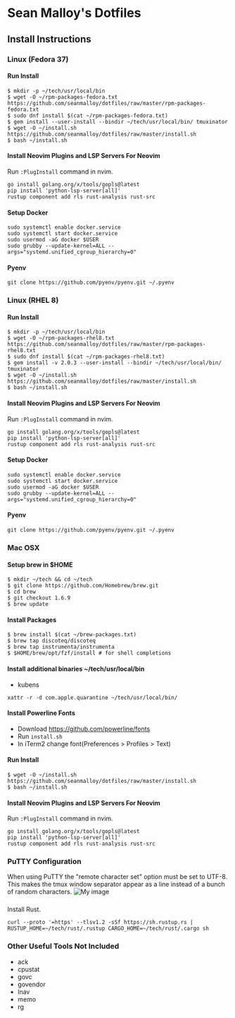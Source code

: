 # Sean Malloy's Dotfiles

## Install Instructions
### Linux (Fedora 37)
#### Run Install
```
$ mkdir -p ~/tech/usr/local/bin
$ wget -O ~/rpm-packages-fedora.txt https://github.com/seanmalloy/dotfiles/raw/master/rpm-packages-fedora.txt
$ sudo dnf install $(cat ~/rpm-packages-fedora.txt)
$ gem install --user-install --bindir ~/tech/usr/local/bin/ tmuxinator
$ wget -O ~/install.sh https://github.com/seanmalloy/dotfiles/raw/master/install.sh
$ bash ~/install.sh
```

#### Install Neovim Plugins and LSP Servers For Neovim
Run `:PlugInstall` command in nvim.
```
go install golang.org/x/tools/gopls@latest
pip install 'python-lsp-server[all]'
rustup component add rls rust-analysis rust-src
```

#### Setup Docker
```
sudo systemctl enable docker.service
sudo systemctl start docker.service
sudo usermod -aG docker $USER
sudo grubby --update-kernel=ALL --args="systemd.unified_cgroup_hierarchy=0"
```

#### Pyenv
```
git clone https://github.com/pyenv/pyenv.git ~/.pyenv
```

### Linux (RHEL 8)
#### Run Install
```
$ mkdir -p ~/tech/usr/local/bin
$ wget -O ~/rpm-packages-rhel8.txt https://github.com/seanmalloy/dotfiles/raw/master/rpm-packages-rhel8.txt
$ sudo dnf install $(cat ~/rpm-packages-rhel8.txt)
$ gem install -v 2.0.3 --user-install --bindir ~/tech/usr/local/bin/ tmuxinator
$ wget -O ~/install.sh https://github.com/seanmalloy/dotfiles/raw/master/install.sh
$ bash ~/install.sh
```

#### Install Neovim Plugins and LSP Servers For Neovim
Run `:PlugInstall` command in nvim.
```
go install golang.org/x/tools/gopls@latest
pip install 'python-lsp-server[all]'
rustup component add rls rust-analysis rust-src
```

#### Setup Docker
```
sudo systemctl enable docker.service
sudo systemctl start docker.service
sudo usermod -aG docker $USER
sudo grubby --update-kernel=ALL --args="systemd.unified_cgroup_hierarchy=0"
```

#### Pyenv
```
git clone https://github.com/pyenv/pyenv.git ~/.pyenv
```
### Mac OSX
#### Setup brew in $HOME
```
$ mkdir ~/tech && cd ~/tech
$ git clone https://github.com/Homebrew/brew.git
$ cd brew
$ git checkout 1.6.9
$ brew update
```

#### Install Packages
```
$ brew install $(cat ~/brew-packages.txt)
$ brew tap discoteq/discoteq
$ brew tap instrumenta/instrumenta
$ $HOME/brew/opt/fzf/install # for shell completions
```
#### Install additional binaries ~/tech/usr/local/bin
* kubens

```
xattr -r -d com.apple.quarantine ~/tech/usr/local/bin/
```

#### Install Powerline Fonts
* Download https://github.com/powerline/fonts
* Run `install.sh`
* In iTerm2 change font(Preferences > Profiles > Text)

#### Run Install
```
$ wget -O ~/install.sh https://github.com/seanmalloy/dotfiles/raw/master/install.sh
$ bash ~/install.sh
```

#### Install Neovim Plugins and LSP Servers For Neovim
Run `:PlugInstall` command in nvim.
```
go install golang.org/x/tools/gopls@latest
pip install 'python-lsp-server[all]'
rustup component add rls rust-analysis rust-src
```

### PuTTY Configuration
When using PuTTY the "remote character set" option must be set to UTF-8. This makes the tmux window separator appear as a line instead of a bunch of random characters. 
![My image](http://seanmalloy.github.io/dotfiles/putty_config.png)

###
Install Rust.
```
curl --proto '=https' --tlsv1.2 -sSf https://sh.rustup.rs | RUSTUP_HOME=~/tech/rust/.rustup CARGO_HOME=~/tech/rust/.cargo sh
```

### Other Useful Tools Not Included
* ack
* cpustat
* govc
* govendor
* lnav
* memo
* rg
